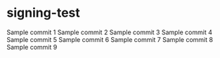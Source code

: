 # signing-test

Sample commit 1
Sample commit 2
Sample commit 3
Sample commit 4
Sample commit 5
Sample commit 6
Sample commit 7
Sample commit 8
Sample commit 9